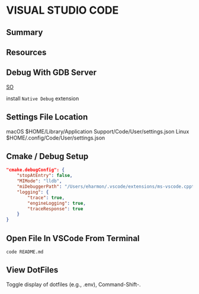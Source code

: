 # VISUAL STUDIO CODE

## Summary

## Resources

## Debug With GDB Server

[SO](https://stackoverflow.com/questions/53519668/how-to-attach-to-remote-gdb-with-vscode)

install `Native Debug` extension

## Settings File Location

macOS $HOME/Library/Application Support/Code/User/settings.json
Linux $HOME/.config/Code/User/settings.json

## Cmake / Debug Setup

```json
"cmake.debugConfig": {
    "stopAtEntry": false,
    "MIMode": "lldb",
    "miDebuggerPath": "/Users/eharmon/.vscode/extensions/ms-vscode.cpptools-0.26.0/debugAdapters/lldb/bin/lldb-mi",
    "logging": {
        "trace": true,
        "engineLogging": true,
        "traceResponse": true
    }
}
```

## Open File In VSCode From Terminal

```console
code README.md
```

## View DotFiles

Toggle display of dotfiles (e.g., .env), Command-Shift-.
